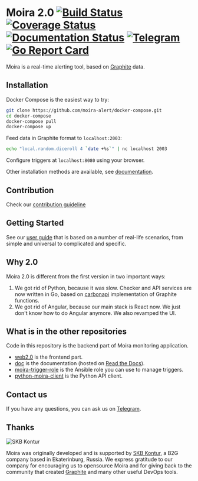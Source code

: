 # Moira 2.0  [![Build Status](https://travis-ci.org/moira-alert/moira.svg?branch=master)](https://travis-ci.org/moira-alert/moira) [![Coverage Status](https://coveralls.io/repos/github/moira-alert/moira/badge.svg?branch=master)](https://coveralls.io/github/moira-alert/moira?branch=master) [![Documentation Status](https://readthedocs.org/projects/moira/badge/?version=latest)](http://moira.readthedocs.io/en/latest/?badge=latest) [![Telegram](https://img.shields.io/badge/telegram-join%20chat-3796cd.svg)](https://t.me/moira_alert) [![Go Report Card](https://goreportcard.com/badge/github.com/moira-alert/moira)](https://goreportcard.com/report/github.com/moira-alert/moira)

Moira is a real-time alerting tool, based on [Graphite](https://graphite.readthedocs.io) data.

## Installation

Docker Compose is the easiest way to try:

```bash
git clone https://github.com/moira-alert/docker-compose.git
cd docker-compose
docker-compose pull
docker-compose up
```

Feed data in Graphite format to `localhost:2003`:

```bash
echo "local.random.diceroll 4 `date +%s`" | nc localhost 2003
```

Configure triggers at `localhost:8080` using your browser.

Other installation methods are available, see [documentation](https://moira.readthedocs.io/en/latest/installation/index.html).

## Contribution

Check our [contribution guideline](.github/CONTRIBUTING.md)

## Getting Started

See our [user guide](https://moira.readthedocs.io/en/latest/user_guide/index.html) that is based on a number of real-life scenarios, from simple and universal to complicated and specific.

## Why 2.0

Moira 2.0 is different from the first version in two important ways:

1. We got rid of Python, because it was slow. Checker and API services are now written in Go, based on [carbonapi](https://github.com/go-graphite/carbonapi) implementation of Graphite functions.
2. We got rid of Angular, because our main stack is React now. We just don't know how to do Angular anymore. We also revamped the UI.

## What is in the other repositories

Code in this repository is the backend part of Moira monitoring application.

* [web2.0](https://github.com/moira-alert/web2.0) is the frontend part.
* [doc](https://github.com/moira-alert/doc) is the documentation (hosted on [Read the Docs](https://moira.readthedocs.io)).
* [moira-trigger-role](https://github.com/moira-alert/moira-trigger-role) is the Ansible role you can use to manage triggers.
* [python-moira-client](https://github.com/moira-alert/python-moira-client) is the Python API client.

## Contact us

If you have any questions, you can ask us on [Telegram](https://t.me/moira_alert).

## Thanks

![SKB Kontur](https://kontur.ru/theme/ver-1652188951/common/images/logo_english.png)

Moira was originally developed and is supported by [SKB Kontur](https://kontur.ru/eng/about), a B2G company based in Ekaterinburg, Russia. We express gratitude to our company for encouraging us to opensource Moira and for giving back to the community that created [Graphite](https://graphite.readthedocs.io) and many other useful DevOps tools.
